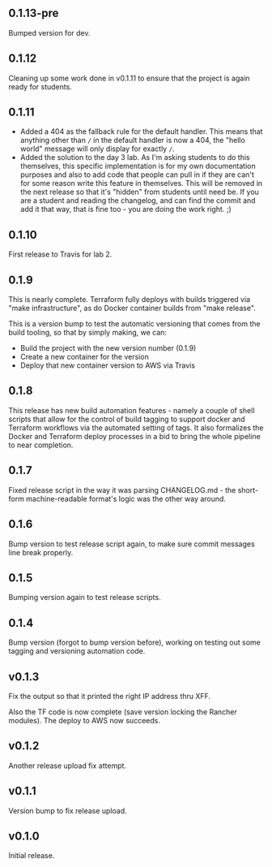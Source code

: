 ## 0.1.13-pre

Bumped version for dev.

## 0.1.12

Cleaning up some work done in v0.1.11 to ensure that the project is again ready
for students.

## 0.1.11

 * Added a 404 as the fallback rule for the default handler. This means that
   anything other than `/` in the default handler is now a 404, the "hello
   world" message will only display for exactly `/`.
 * Added the solution to the day 3 lab. As I'm asking students to do this
   themselves, this specific implementation is for my own documentation purposes
   and also to add code that people can pull in if they are can't for some
   reason write this feature in themselves. This will be removed in the next
   release so that it's "hidden" from students until need be. If you are a
   student and reading the changelog, and can find the commit and add it that
   way, that is fine too - you are doing the work right. ;)

## 0.1.10

First release to Travis for lab 2.

## 0.1.9

This is nearly complete. Terraform fully deploys with builds triggered via "make
infrastructure", as do Docker container builds from "make release".

This is a version bump to test the automatic versioning that comes from the
build tooling, so that by simply making, we can:

 * Build the project with the new version number (0.1.9)
 * Create a new container for the version
 * Deploy that new container version to AWS via Travis

## 0.1.8

This release has new build automation features - namely a couple of shell
scripts that allow for the control of build tagging to support docker and
Terraform workflows via the automated setting of tags. It also formalizes the
Docker and Terraform deploy processes in a bid to bring the whole pipeline to
near completion.


## 0.1.7

Fixed release script in the way it was parsing CHANGELOG.md - the short-form
machine-readable format's logic was the other way around.

## 0.1.6

Bump version to test release script again, to make sure commit messages line
break properly.

## 0.1.5

Bumping version again to test release scripts.

## 0.1.4

Bump version (forgot to bump version before), working on testing out some
tagging and versioning automation code.

## v0.1.3

Fix the output so that it printed the right IP address thru XFF.

Also the TF code is now complete (save version locking the Rancher modules).
The deploy to AWS now succeeds.

## v0.1.2

Another release upload fix attempt.

## v0.1.1

Version bump to fix release upload.

## v0.1.0

Initial release.
